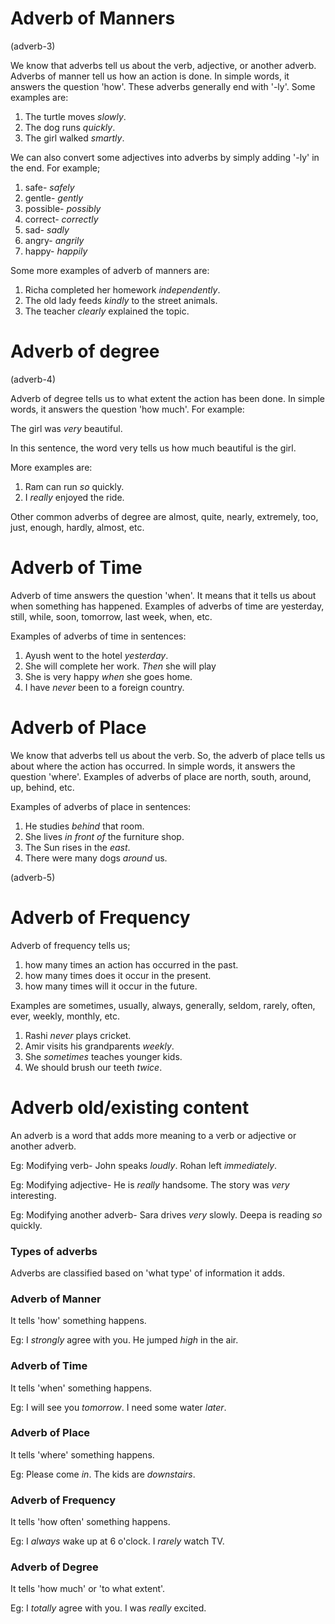 # Adverb of Manners

(adverb-3)

We know that adverbs tell us about the verb, adjective, or another adverb.
Adverbs of manner tell us how an action is done. In simple words, it answers
the question 'how'. These adverbs generally end with '-ly'. Some examples are:

1. The turtle moves _slowly_.
2. The dog runs _quickly_.
3. The girl walked _smartly_.

We can also convert some adjectives into adverbs by simply adding '-ly' in the
end. For example;

1. safe- _safely_
2. gentle- _gently_
3. possible- _possibly_
4. correct- _correctly_
5. sad- _sadly_
6. angry- _angrily_
7. happy- _happily_

Some more examples of adverb of manners are:

1. Richa completed her homework _independently_.
2. The old lady feeds _kindly_ to the street animals.
3. The teacher _clearly_ explained the topic.

# Adverb of degree

(adverb-4)

Adverb of degree tells us to what extent the action has been done. In simple
words, it answers the question 'how much'. For example:

The girl was _very_ beautiful.

In this sentence, the word very tells us how much beautiful is the girl.

More examples are:

1. Ram can run _so_ quickly.
2. I _really_ enjoyed the ride.

Other common adverbs of degree are almost, quite, nearly, extremely, too, just,
enough, hardly, almost, etc.

# Adverb of Time

Adverb of time answers the question 'when'. It means that it tells us about when something has happened. Examples of adverbs of time are yesterday, still, while, soon, tomorrow, last week, when, etc.

Examples of adverbs of time in sentences:
1. Ayush went to the hotel *yesterday*.
2. She will complete her work. *Then* she will play
3. She is very happy *when* she goes home.
4. I have *never* been to a foreign country.

# Adverb of Place

We know that adverbs tell us about the verb. So, the adverb of place tells us about where the action has occurred. In simple words, it answers the question 'where'. Examples of adverbs of place are north, south, around, up, behind, etc.

Examples of adverbs of place in sentences:
1. He studies *behind* that room.
2. She lives *in front of* the furniture shop.
3. The Sun rises in the *east*.
4. There were many dogs *around* us.

(adverb-5)

# Adverb of Frequency

Adverb of frequency tells us;

1. how many times an action has occurred in the past.
2. how many times does it occur in the present.
3. how many times will it occur in the future.

Examples are sometimes, usually, always, generally, seldom, rarely, often, ever,
weekly, monthly, etc.

1. Rashi _never_ plays cricket.
2. Amir visits his grandparents _weekly_.
3. She _sometimes_ teaches younger kids.
4. We should brush our teeth _twice_.

# Adverb old/existing content

An adverb is a word that adds more meaning to a verb or adjective or another adverb.

Eg: Modifying verb-
John speaks *loudly*.
Rohan left *immediately*.

Eg: Modifying adjective-
He is *really* handsome.
The story was *very* interesting.

Eg: Modifying another adverb-
Sara drives *very* slowly.
Deepa is reading *so* quickly.

### Types of adverbs

Adverbs are classified based on 'what type' of information it adds.

### Adverb of Manner

It tells 'how' something happens.

Eg:
I *strongly* agree with you.
He jumped *high* in the air.


### Adverb of Time

It tells 'when' something happens.

Eg:
I will see you *tomorrow*.
I need some water *later*.

### Adverb of Place

It tells 'where' something happens.

Eg:
Please come *in*.
The kids are *downstairs*.

### Adverb of Frequency

It tells 'how often' something happens.

Eg:
I *always* wake up at 6 o'clock.
I *rarely* watch TV.

### Adverb of Degree

It tells 'how much' or 'to what extent'.

Eg:
I *totally* agree with you.
I was *really* excited.
